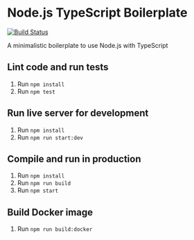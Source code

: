 # Node.js TypeScript Boilerplate

[![Build Status](https://img.shields.io/travis/mastertinner/nodejs-typescript-boilerplate.svg?style=flat-square)](https://travis-ci.org/mastertinner/nodejs-typescript-boilerplate)

A minimalistic boilerplate to use Node.js with TypeScript

## Lint code and run tests

1. Run `npm install`
1. Run `npm test`

## Run live server for development

1. Run `npm install`
1. Run `npm run start:dev`

## Compile and run in production

1. Run `npm install`
1. Run `npm run build`
1. Run `npm start`

## Build Docker image

1. Run `npm run build:docker`
